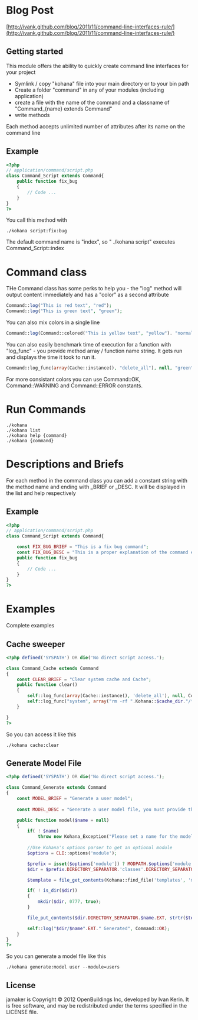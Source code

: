 # Blog Post

[http://ivank.github.com/blog/2011/11/command-line-interfaces-rule/](http://ivank.github.com/blog/2011/11/command-line-interfaces-rule/)

## Getting started

This module offers the ability to quickly create command line interfaces for your project

* Symlink / copy "kohana" file into your main directory or to your bin path
* Create a folder "command" in any of your modules (including application)
* create a file with the name of the command and a classname of "Command_{name} extends Command"
* write methods

Each method accepts unlimited number of attributes after its name on the command line

## Example
```php
<?php
// application/command/script.php
class Command_Script extends Command{
	public function fix_bug
	{
		// Code ...
	}
}
?>
```
You call this method with

```
./kohana script:fix:bug
```
The default command name is "index", so "	./kohana script" executes Command_Script::index

# Command class

THe Command class has some perks to help you - the "log" method will output content immediately
and has a "color" as a second attribute

```php
Command::log("This is red text", "red");
Command::log("This is green text", "green");
```

You can also mix colors in a single line

```php
Command::log(Command::colored("This is yellow text", "yellow"). "normal text ".Command::colored("inverted", "black", "white"));
```

You can also easily benchmark time of execution for a function with "log_func" - you provide method array / function name string. It gets run and displays the time it took to run it.

```php
Command::log_func(array(Cache::instance(), "delete_all"), null, "green");
```

For more consistant colors you can use Command::OK, Command::WARNING and Command::ERROR constants.	

# Run Commands

```
./kohana
./kohana list
./kohana help {command}
./kohana {command}
```

# Descriptions and Briefs

For each method in the command class you can add a constant string with the method name and ending with _BRIEF or _DESC. It will be displayed in the list and help respectively

## Example
```php
<?php
// application/command/script.php
class Command_Script extends Command{

	const FIX_BUG_BRIEF = "This is a fix bug command";
	const FIX_BUG_DESC = "This is a proper explanation of the command explaining all the options and arguments supported by it";
	public function fix_bug
	{
		// Code ...
	}
}
?>
```
# Examples

Complete examples

## Cache sweeper
```php
<?php defined('SYSPATH') OR die('No direct script access.');

class Command_Cache extends Command
{
	const CLEAR_BRIEF = "Clear system cache and Cache";
	public function clear()
	{
		self::log_func(array(Cache::instance(), 'delete_all'), null, Command::OK);
		self::log_func("system", array("rm -rf ".Kohana::$cache_dir."/*"), Command::OK);
	}

}
?>
```

So you can access it like this 

```
./kohana cache:clear
```

## Generate Model File

```php
<?php defined('SYSPATH') OR die('No direct script access.');

class Command_Generate extends Command
{
	const MODEL_BRIEF = "Generate a user model";
	
	const MODEL_DESC = "Generate a user model file, you must provide the name of the file as argument, optionally you can add a --module to generate this class inside a module, otherwise it will be generated in the application folder.";

	public function model($name = null)
	{
		if( ! $name)
			throw new Kohana_Exception("Please set a name for the model ( generate:model <name> )");
		
		//Use Kohana's options parser to get an optional module
		$options = CLI::options('module');

		$prefix = isset($options['module']) ? MODPATH.$options['module'].DIRECTORY_SEPARATOR : APPPATH;
		$dir = $prefix.DIRECTORY_SEPARATOR.'classes'.DIRECTORY_SEPARATOR.'model';

		$template = file_get_contents(Kohana::find_file('templates', 'migration', 'tpl'));

		if( ! is_dir($dir))
		{
			mkdir($dir, 0777, true);
		}

		file_put_contents($dir.DIRECTORY_SEPARATOR.$name.EXT, strtr($template, array( '{class_name}' => ucfirst($name))));  

		self::log("$dir/$name".EXT." Generated", Command::OK);
	}
}
?>
```

So you can generate a model file like this 

```
./kohana generate:model user --module=users	
```

License
-------

jamaker is Copyright © 2012 OpenBuildings Inc, developed by Ivan Kerin. It is free software, and may be redistributed under the terms specified in the LICENSE file.

